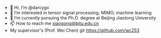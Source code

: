 - 👋 Hi, I’m @darcygx
- 👀 I’m interested in tensor signal processing; MIMO; machine learning
- 🌱 I’m currently pursuing the Ph.D. degree at Beijing Jiaotong University
- 📫 How to reach me xiaogong@bjtu.edu.cn
- My supervisor's (Prof. Wei Chen) git https://github.com/wc253

<!---
darcygx/darcygx is a ✨ special ✨ repository because its `README.md` (this file) appears on your GitHub profile.
You can click the Preview link to take a look at your changes.
--->
